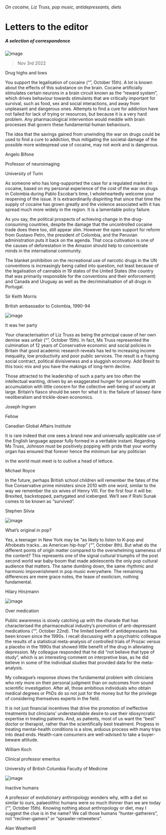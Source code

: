 ###### On cocaine, Liz Truss, pop music, antidepressants, diets
# Letters to the editor 
##### A selection of correspondence 
![image](images/20221015_LDP001.jpg) 
> Nov 3rd 2022 

Drug highs and lows
You support the legalisation of cocaine (“”, October 15th). A lot is known about the effects of this substance on the brain. Cocaine artificially stimulates certain neurons in a brain circuit known as the “reward system”, which drives behaviour towards stimulants that are critically important for survival, such as food, sex and social interactions, and away from unpleasant and dangerous ones. Attempts to find a cure for addiction have not failed for lack of trying or resources, but because it is a very hard problem. Any pharmacological intervention would meddle with brain processes that govern these fundamental human behaviours. 
The idea that the savings gained from unwinding the war on drugs could be used to find a cure to addiction, thus mitigating the societal damage of the possible more widespread use of cocaine, may not work and is dangerous. 
Angelo Bifone
Professor of neuroimaging
University of Turin
As someone who has long-supported the case for a regulated market in cocaine, based on my personal experience of the cost of the war on drugs in Colombia during Pablo Escobar’s time, I wholeheartedly welcome your reopening of the issue. It is extraordinarily dispiriting that since that time the supply of cocaine has grown greatly and the violence associated with it has spread much more widely in the region. It is a lamentable policy failure.
As you say, the political prospects of achieving change in the drug-consuming countries, despite the damage that the uncontrolled cocaine trade does there too, still appear slim. However the open support for reform from Gustavo Petro, the president of Colombia, and the Peruvian administration puts it back on the agenda. That coca cultivation is one of the causes of deforestation in the Amazon should help to concentrate minds in the international community.
The blanket prohibition on the recreational use of narcotic drugs in the UN conventions is increasingly being called into question, not least because of the legalisation of cannabis in 19 states of the United States (the country that was primarily responsible for the conventions and their enforcement) and Canada and Uruguay as well as the decriminalisation of all drugs in Portugal. 
Sir Keith Morris
British ambassador to Colombia, 1990-94

![image](images/20221015_LDP504.jpg) 

It was her party
Your characterisation of Liz Truss as being the principal cause of her own demise was unfair (“”, October 15th). In fact, Ms Truss represented the culmination of 12 years of Conservative economic and social policies in Britain that good academic research reveals has led to increasing income inequality, low productivity and poor public services. The result is a fraying social contract, political divisiveness and a sluggish economy. Add Brexit to this toxic mix and you have the makings of long-term decline. 
Those attracted to the leadership of such a party are too often the intellectual wanting, driven by an exaggerated hunger for personal wealth accumulation with little concern for the collective well-being of society at large. Britain’s fiasco should be seen for what it is: the failure of laissez-faire neoliberalism and trickle-down economics.
Joseph Ingram
Fellow
Canadian Global Affairs Institute

It is rare indeed that one sees a brand new and universally applicable use of the English language appear fully formed in a veritable instant. Regarding Ms Truss, Johnson must be positively popping with pride that your worthy organ has ensured that forever hence the minimum bar any politician 
in the world must meet is to outlive a head of lettuce.
Michael Royce

In the future, perhaps British school children will remember the fates of the five Conservative prime ministers since 2010 with one word, similar to the way we remember the six wives of Henry VIII. For the first four it will be: Brexited, backstopped, partygated and iceberged. We’ll see if Rishi Sunak comes to be known as “survived”.
Stephen Silvia

![image](images/20221008_IRD001.jpg) 

What’s original in pop?
Yes, a teenager in New York may be “as likely to listen to K-pop and Afrobeats tracks…as American hip-hop” (“”, October 8th). But what do the different points of origin matter compared to the overwhelming sameness of the content? This represents one of the signal cultural triumphs of the post second world war baby-boom that made adolescents the only pop cultural audience that matters. The same dumbing down, the same rhythmic and harmonic impoverishment in pop music everywhere. The remaining differences are mere grace notes, the tease of exoticism, nothing fundamental.
Hilary Hinzmann

![image](images/20221022_LDD003.jpg) 

Over medication
Public awareness is slowly catching up with the charade that has characterised the pharmaceutical industry’s promotion of anti-depressant medications (“”, October 22nd). The limited benefit of antidepressants has been known since the 1990s. I recall discussing with a psychiatric colleague the results of a statistical meta-analysis of controlled trials of Prozac versus a placebo in the 1990s that showed little benefit of the drug in alleviating depression. My colleague responded that he did “not believe that type of study”, which is an interesting comment on interpretive bias, as he did believe in some of the individual studies that provided data for the meta-analysis. 
My colleague’s response shows the fundamental problem with clinicians who rely more on their personal judgment than on outcomes from sound scientific investigation. After all, those ambitious individuals who obtain medical degrees or PhDs do so not just for the money but for the privilege of considering themselves experts in the field. 
It is not just financial incentives that drive the promotion of ineffective treatments but clinicians’ understandable desire to use their idiosyncratic expertise in treating patients. And, as patients, most of us want the “best” doctor or therapist, rather than the scientifically best treatment. Progress in treating mental-health conditions is a slow, arduous process with many trips into dead ends. Health-care consumers are well-advised to take a buyer-beware attitude.
William Koch
Clinical professor emeritus
University of British Columbia Faculty of Medicine

![image](images/20221015_STP003.jpg) 

Inactive humans
A professor of evolutionary anthropology wonders why, with a diet so similar to ours, palaeolithic humans were so much thinner than we are today (“”, October 15th). Knowing nothing about anthropology or diet, may I suggest the clue is in the name? We call those humans “hunter-gatherers”, not “recliner-gamers” or “sprawler-retweeters”. 
Alan Weatherill

